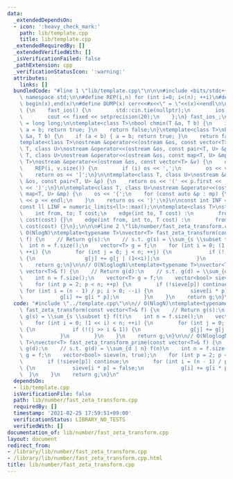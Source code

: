 ```yaml
---
data:
  _extendedDependsOn:
  - icon: ':heavy_check_mark:'
    path: lib/template.cpp
    title: lib/template.cpp
  _extendedRequiredBy: []
  _extendedVerifiedWith: []
  _isVerificationFailed: false
  _pathExtension: cpp
  _verificationStatusIcon: ':warning:'
  attributes:
    links: []
  bundledCode: "#line 1 \"lib/template.cpp\"\n\n\n#include <bits/stdc++.h>\nusing\
    \ namespace std;\n\n#define REP(i,n) for (int i=0; i<(n); ++i)\n#define ALL(x)\
    \ begin(x),end(x)\n#define DUMP(x) cerr<<#x<<\" = \"<<(x)<<endl\n\nstruct fast_ios\
    \ {\n    fast_ios() {\n        std::cin.tie(nullptr);\n        ios::sync_with_stdio(false);\n\
    \        cout << fixed << setprecision(20);\n    };\n} fast_ios_;\n\nusing ll\
    \ = long long;\n\ntemplate<class T>\nbool chmin(T &a, T b) {\n    if (a > b) {\
    \ a = b; return true; }\n    return false;\n}\ntemplate<class T>\nbool chmax(T\
    \ &a, T b) {\n    if (a < b) { a = b; return true; }\n    return false;\n}\n\n\
    template<class T>\nostream &operator<<(ostream &os, const vector<T> &v);\ntemplate<class\
    \ T, class U>\nostream &operator<<(ostream &os, const pair<T, U> &p);\ntemplate<class\
    \ T, class U>\nostream &operator<<(ostream &os, const map<T, U> &mp);\n\ntemplate<class\
    \ T>\nostream &operator<<(ostream &os, const vector<T> &v) {\n    os << '[';\n\
    \    REP(i, v.size()) {\n        if (i) os << ',';\n        os << v[i];\n    }\n\
    \    return os << ']';\n}\n\ntemplate<class T, class U>\nostream &operator<<(ostream\
    \ &os, const pair<T, U> &p) {\n    return os << '(' << p.first << ' ' << p.second\
    \ << ')';\n}\n\ntemplate<class T, class U>\nostream &operator<<(ostream &os, const\
    \ map<T, U> &mp) {\n    os << '{';\n    for (const auto &p : mp) {\n        os\
    \ << p << endl;\n    }\n    return os << '}';\n}\n\nconst int INF = numeric_limits<int>::max();\n\
    const ll LINF = numeric_limits<ll>::max();\n\ntemplate<class T>\nstruct edge {\n\
    \    int from, to; T cost;\n    edge(int to, T cost) :\n        from(-1), to(to),\
    \ cost(cost) {}\n    edge(int from, int to, T cost) :\n        from(from), to(to),\
    \ cost(cost) {}\n};\n\n\n#line 2 \"lib/number/fast_zeta_transform.cpp\"\n\n//\
    \ O(NlogN)\ntemplate<typename T>\nvector<T> fast_zeta_transform(const vector<T>&\
    \ f) {\n    // Return g(s):\n    // s.t. g(s) = \\sum_{s \\subset t} f(t)\n  \
    \  int n = f.size();\n    vector<T> g = f;\n    for (int i = 0; (1 << i) < n;\
    \ ++i) {\n        for (int j = 0; j < n; ++j) {\n            if (!(j >> i & 1))\
    \ {\n                g[j] += g[j | (1<<i)];\n            }\n        }\n    }\n\
    \    return g;\n}\n\n// O(NloglogN)\ntemplate<typename T>\nvector<T> fast_zeta_transform_prime(const\
    \ vector<T>& f) {\n    // Return g(d):\n    // s.t. g(d) = \\sum_{d | n} f(n)\n\
    \    int n = f.size();\n    vector<T> g = f;\n    vector<bool> sieve(n, true);\n\
    \    for (int p = 2; p < n; ++p) {\n        if (!sieve[p]) continue;\n       \
    \ for (int i = (n - 1) / p; i > 0; --i) {\n            sieve[i * p] = false;\n\
    \            g[i] += g[i * p];\n        }\n    }\n    return g;\n}\n"
  code: "#include \"../template.cpp\"\n\n// O(NlogN)\ntemplate<typename T>\nvector<T>\
    \ fast_zeta_transform(const vector<T>& f) {\n    // Return g(s):\n    // s.t.\
    \ g(s) = \\sum_{s \\subset t} f(t)\n    int n = f.size();\n    vector<T> g = f;\n\
    \    for (int i = 0; (1 << i) < n; ++i) {\n        for (int j = 0; j < n; ++j)\
    \ {\n            if (!(j >> i & 1)) {\n                g[j] += g[j | (1<<i)];\n\
    \            }\n        }\n    }\n    return g;\n}\n\n// O(NloglogN)\ntemplate<typename\
    \ T>\nvector<T> fast_zeta_transform_prime(const vector<T>& f) {\n    // Return\
    \ g(d):\n    // s.t. g(d) = \\sum_{d | n} f(n)\n    int n = f.size();\n    vector<T>\
    \ g = f;\n    vector<bool> sieve(n, true);\n    for (int p = 2; p < n; ++p) {\n\
    \        if (!sieve[p]) continue;\n        for (int i = (n - 1) / p; i > 0; --i)\
    \ {\n            sieve[i * p] = false;\n            g[i] += g[i * p];\n      \
    \  }\n    }\n    return g;\n}\n"
  dependsOn:
  - lib/template.cpp
  isVerificationFile: false
  path: lib/number/fast_zeta_transform.cpp
  requiredBy: []
  timestamp: '2021-02-25 17:59:51+09:00'
  verificationStatus: LIBRARY_NO_TESTS
  verifiedWith: []
documentation_of: lib/number/fast_zeta_transform.cpp
layout: document
redirect_from:
- /library/lib/number/fast_zeta_transform.cpp
- /library/lib/number/fast_zeta_transform.cpp.html
title: lib/number/fast_zeta_transform.cpp
---
```

